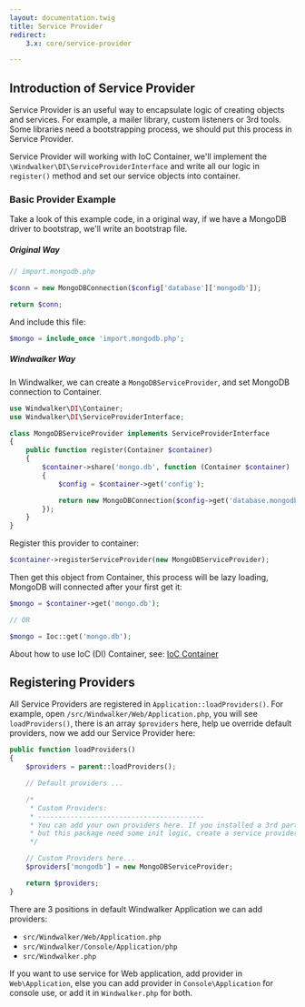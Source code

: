 ```yaml
---
layout: documentation.twig
title: Service Provider
redirect:
    3.x: core/service-provider

---
```


## Introduction of Service Provider

Service Provider is an useful way to encapsulate logic of creating objects and services. For example, a mailer library,
custom listeners or 3rd tools. Some libraries need a bootstrapping process, we should put this process in Service Provider.

Service Provider will working with IoC Container, we'll implement the `\Windwalker\DI\ServiceProviderInterface`
and write all our logic in `register()` method and set our service objects into container.

### Basic Provider Example

Take a look of this example code, in a original way, if we have a MongoDB driver to bootstrap, we'll write an bootstrap file.

##### Original Way

``` php
// import.mongodb.php

$conn = new MongoDBConnection($config['database']['mongodb']);

return $conn;
```

And include this file:

``` php
$mongo = include_once 'import.mongodb.php';
```

##### Windwalker Way

In Windwalker, we can create a `MongoDBServiceProvider`, and set MongoDB connection to Container.

``` php
use Windwalker\DI\Container;
use Windwalker\DI\ServiceProviderInterface;

class MongoDBServiceProvider implements ServiceProviderInterface
{
    public function register(Container $container)
    {
        $container->share('mongo.db', function (Container $container)
        {
            $config = $container->get('config');

            return new MongoDBConnection($config->get('database.mongodb'));
        });
    }
}

```

Register this provider to container:

``` php
$container->registerServiceProvider(new MongoDBServiceProvider);
```

Then get this object from Container, this process will be lazy loading, MongoDB will connected after your first get it:

``` php
$mongo = $container->get('mongo.db');

// OR

$mongo = Ioc::get('mongo.db');
```

About how to use IoC (DI) Container, see: [IoC Container](ioc-container.html)

## Registering Providers

All Service Providers are registered in `Application::loadProviders()`. For example, open `/src/Windwalker/Web/Application.php`,
you will see `loadProviders()`, there is an array `$providers` here, help ue override default providers, now we add our Service Provider here:

``` php
public function loadProviders()
{
    $providers = parent::loadProviders();

    // Default providers ...

    /*
     * Custom Providers:
     * -----------------------------------------
     * You can add your own providers here. If you installed a 3rd party packages from composer,
     * but this package need some init logic, create a service provider to do this and register it here.
     */

    // Custom Providers here...
    $providers['mongodb'] = new MongoDBServiceProvider;

    return $providers;
}
```

There are 3 positions in default Windwalker Application we can add providers:

- `src/Windwalker/Web/Application.php`
- `src/Windwalker/Console/Application/php`
- `src/Windwalker.php`

If you want to use service for Web application, add provider in `Web\Application`, else you can add provider in `Console\Application`
for console use, or add it in `Windwalker.php` for both.
